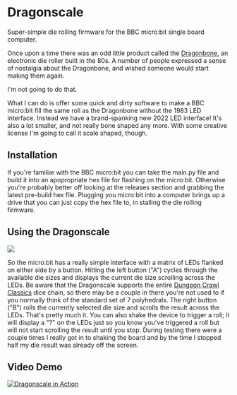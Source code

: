 # Dragonscale
Super-simple die rolling firmware for the BBC micro:bit single board computer.

Once upon a time there was an odd little product called the [Dragonbone](https://rpggeek.com/rpgitem/71769/dragonbone-electronic-dice), an electronic die roller built in the 80s. A number of people expressed a sense of nostalgia about the Dragonbone, and wished someone would start making them again.

I'm not going to do that.

What I can do is offer some quick and dirty software to make a BBC micro:bit fill the same roll as the Dragonbone without the 1983 LED interface. Instead we have a brand-spanking new 2022 LED interface! It's also a lot smaller, and not really bone shaped any more. With some creative license I'm going to call it scale shaped, though.

## Installation
If you're familiar with the BBC micro:bit you can take the main.py file and build it into an apopropriate hex file for flashing on the micro:bit. Otherwise you're probably better off looking at the releases section and grabbing the latest pre-build hex file. Plugging you micro:bit into a computer brings up a drive that you can just copy the hex file to, in stalling the die rolling firmware.

## Using the Dragonscale
![](https://cdn.sanity.io/images/ajwvhvgo/production/4cfb4a0c22aa25164ba6f5f9cb4ae2d53cbf35ba-2577x1068.png)

So the micro:bit has a really simple interface with a matrix of LEDs flanked on either side by a button. Hitting the left button ("A") cycles through the available die sizes and displays the current die size scrolling across the LEDs. Be aware that the Dragonscale supports the entire [Dungeon Crawl Classics](https://goodman-games.com/dungeon-crawl-classics-rpg/) dice chain, so there may be a couple in there you're not used to if you normally think of the standard set of 7 polyhedrals. The right button ("B") rolls the currently selected die size and scrolls the result across the LEDs. That's pretty much it. You can also shake the device to trigger a roll; it will display a "?" on the LEDs just so you know you've triggered a roll but will not start scrolling the result until you stop. During testing there were a couple times I really got in to shaking the board and by the time I stopped half my die result was already off the screen.

## Video Demo
[![Dragonscale in Action](http://img.youtube.com/vi/Gnt15zMNAHc/0.jpg)](http://www.youtube.com/watch?v=Gnt15zMNAHc "Dragonscale firmware for BBC micro:bit")